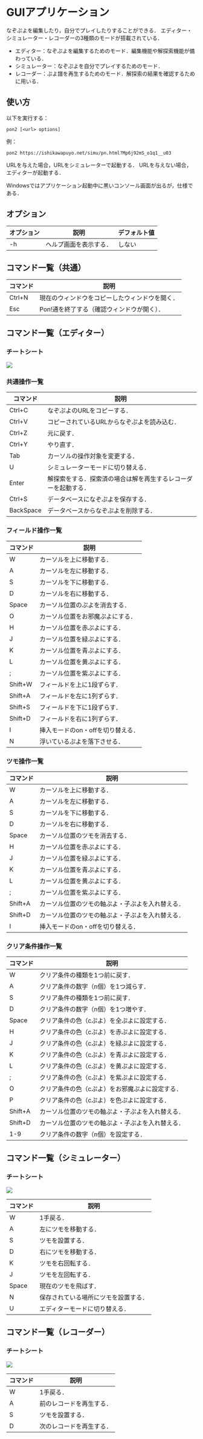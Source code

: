 # GUIアプリケーション

なぞぷよを編集したり，自分でプレイしたりすることができる．
エディター・シミュレーター・レコーダーの3種類のモードが搭載されている．

- エディター：なぞぷよを編集するためのモード．編集機能や解探索機能が備わっている．
- シミュレーター：なぞぷよを自分でプレイするためのモード．
- レコーダー：ぷよ譜を再生するためのモード．解探索の結果を確認するために用いる．

## 使い方

以下を実行する：

```shell
pon2 [<url> options]
```

例：

```shell
pon2 https://ishikawapuyo.net/simu/pn.html?Mp6j92mS_o1q1__u03
```

URLを与えた場合，URLをシミュレーターで起動する．
URLを与えない場合，エディターが起動する．

Windowsではアプリケーション起動中に黒いコンソール画面が出るが，仕様である．

## オプション

| オプション | 説明                     | デフォルト値 |
| ---------- | ------------------------ | ------------ |
| -h         | ヘルプ画面を表示する．   | しない       |

## コマンド一覧（共通）

| コマンド  | 説明                                           |
| --------- | ---------------------------------------------- |
| Ctrl+N    | 現在のウィンドウをコピーしたウィンドウを開く． |
| Esc       | Pon!通を終了する（確認ウィンドウが開く）．     |

## コマンド一覧（エディター）

### チートシート

![](./resources/editor.png)

### 共通操作一覧

| コマンド  | 説明                                                           |
| --------- | -------------------------------------------------------------- |
| Ctrl+C    | なぞぷよのURLをコピーする．                                    |
| Ctrl+V    | コピーされているURLからなぞぷよを読み込む．                    |
| Ctrl+Z    | 元に戻す．                                                     |
| Ctrl+Y    | やり直す．                                                     |
| Tab       | カーソルの操作対象を変更する．                                 |
| U         | シミュレーターモードに切り替える．                             |
| Enter     | 解探索をする．探索済の場合は解を再生するレコーダーを起動する． |
| Ctrl+S    | データベースになぞぷよを保存する．                             |
| BackSpace | データベースからなぞぷよを削除する．                           |

### フィールド操作一覧

| コマンド | 説明                              |
| -------- | --------------------------------- |
| W        | カーソルを上に移動する．          |
| A        | カーソルを左に移動する．          |
| S        | カーソルを下に移動する．          |
| D        | カーソルを右に移動する．          |
| Space    | カーソル位置のぷよを消去する．    |
| O        | カーソル位置をお邪魔ぷよにする．  |
| H        | カーソル位置を赤ぷよにする．      |
| J        | カーソル位置を緑ぷよにする．      |
| K        | カーソル位置を青ぷよにする．      |
| L        | カーソル位置を黄ぷよにする．      |
| ;        | カーソル位置を紫ぷよにする．      |
| Shift+W  | フィールドを上に1段ずらす．       |
| Shift+A  | フィールドを左に1列ずらす．       |
| Shift+S  | フィールドを下に1段ずらす．       |
| Shift+D  | フィールドを右に1列ずらす．       |
| I        | 挿入モードのon・offを切り替える． |
| N        | 浮いているぷよを落下させる．      |

### ツモ操作一覧

| コマンド | 説明                                             |
| -------- | ------------------------------------------------ |
| W        | カーソルを上に移動する．                         |
| A        | カーソルを左に移動する．                         |
| S        | カーソルを下に移動する．                         |
| D        | カーソルを右に移動する．                         |
| Space    | カーソル位置のツモを消去する．                   |
| H        | カーソル位置を赤ぷよにする．                     |
| J        | カーソル位置を緑ぷよにする．                     |
| K        | カーソル位置を青ぷよにする．                     |
| L        | カーソル位置を黄ぷよにする．                     |
| ;        | カーソル位置を紫ぷよにする．                     |
| Shift+A  | カーソル位置のツモの軸ぷよ・子ぷよを入れ替える． |
| Shift+D  | カーソル位置のツモの軸ぷよ・子ぷよを入れ替える． |
| I        | 挿入モードのon・offを切り替える．                |

### クリア条件操作一覧

| コマンド | 説明                                             |
| -------- | ------------------------------------------------ |
| W        | クリア条件の種類を1つ前に戻す．                  |
| A        | クリア条件の数字（n個）を1つ減らす．             |
| S        | クリア条件の種類を1つ前に戻す．                  |
| D        | クリア条件の数字（n個）を1つ増やす．             |
| Space    | クリア条件の色（cぷよ）を全ぷよに設定する．      |
| H        | クリア条件の色（cぷよ）を赤ぷよに設定する．      |
| J        | クリア条件の色（cぷよ）を緑ぷよに設定する．      |
| K        | クリア条件の色（cぷよ）を青ぷよに設定する．      |
| L        | クリア条件の色（cぷよ）を黄ぷよに設定する．      |
| ;        | クリア条件の色（cぷよ）を紫ぷよに設定する．      |
| O        | クリア条件の色（cぷよ）をお邪魔ぷよに設定する．  |
| P        | クリア条件の色（cぷよ）を色ぷよに設定する．      |
| Shift+A  | カーソル位置のツモの軸ぷよ・子ぷよを入れ替える． |
| Shift+D  | カーソル位置のツモの軸ぷよ・子ぷよを入れ替える． |
| 1-9      | クリア条件の数字（n個）を設定する．              |

## コマンド一覧（シミュレーター）

### チートシート

![](./resources/simulator.png)

| コマンド | 説明                                 |
| -------- | ------------------------------------ |
| W        | 1手戻る．                            |
| A        | 左にツモを移動する．                 |
| S        | ツモを設置する．                     |
| D        | 右にツモを移動する．                 |
| K        | ツモを右回転する．                   |
| J        | ツモを左回転する．                   |
| Space    | 現在のツモを飛ばす．                 |
| N        | 保存されている場所にツモを設置する． |
| U        | エディターモードに切り替える．       |

## コマンド一覧（レコーダー）

### チートシート

![](./resources/recorder.png)

| コマンド | 説明                     |
| -------- | ------------------------ |
| W        | 1手戻る．                |
| A        | 前のレコードを再生する． |
| S        | ツモを設置する．         |
| D        | 次のレコードを再生する． |